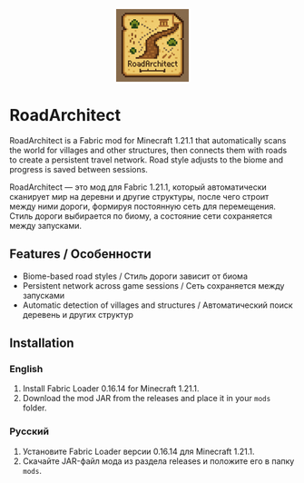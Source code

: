 <p align="center">
  <img src="src/main/resources/assets/roadarchitect/icon.png" width="128" height="128" alt="RoadArchitect icon">
</p>

# RoadArchitect

RoadArchitect is a Fabric mod for Minecraft 1.21.1 that automatically scans the world for villages and other structures, then connects them with roads to create a persistent travel network. Road style adjusts to the biome and progress is saved between sessions.

RoadArchitect — это мод для Fabric 1.21.1, который автоматически сканирует мир на деревни и другие структуры, после чего строит между ними дороги, формируя постоянную сеть для перемещения. Стиль дороги выбирается по биому, а состояние сети сохраняется между запусками.

## Features / Особенности

- Biome-based road styles / Стиль дороги зависит от биома
- Persistent network across game sessions / Сеть сохраняется между запусками
- Automatic detection of villages and structures / Автоматический поиск деревень и других структур

## Installation

### English
1. Install Fabric Loader 0.16.14 for Minecraft 1.21.1.
2. Download the mod JAR from the releases and place it in your `mods` folder.

### Русский
1. Установите Fabric Loader версии 0.16.14 для Minecraft 1.21.1.
2. Скачайте JAR-файл мода из раздела releases и положите его в папку `mods`.
